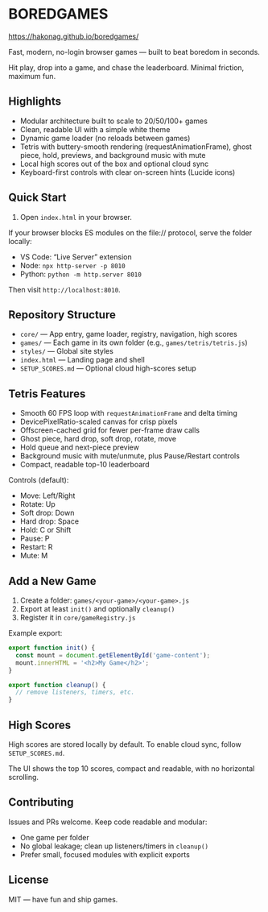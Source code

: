 # BOREDGAMES

https://hakonag.github.io/boredgames/

Fast, modern, no-login browser games — built to beat boredom in seconds.

Hit play, drop into a game, and chase the leaderboard. Minimal friction, maximum fun.

## Highlights

- Modular architecture built to scale to 20/50/100+ games
- Clean, readable UI with a simple white theme
- Dynamic game loader (no reloads between games)
- Tetris with buttery-smooth rendering (requestAnimationFrame), ghost piece, hold, previews, and background music with mute
- Local high scores out of the box and optional cloud sync
- Keyboard-first controls with clear on-screen hints (Lucide icons)

## Quick Start

1) Open `index.html` in your browser.

If your browser blocks ES modules on the file:// protocol, serve the folder locally:
- VS Code: “Live Server” extension
- Node: `npx http-server -p 8010`
- Python: `python -m http.server 8010`

Then visit `http://localhost:8010`.

## Repository Structure

- `core/` — App entry, game loader, registry, navigation, high scores
- `games/` — Each game in its own folder (e.g., `games/tetris/tetris.js`)
- `styles/` — Global site styles
- `index.html` — Landing page and shell
- `SETUP_SCORES.md` — Optional cloud high-scores setup

## Tetris Features

- Smooth 60 FPS loop with `requestAnimationFrame` and delta timing
- DevicePixelRatio-scaled canvas for crisp pixels
- Offscreen-cached grid for fewer per-frame draw calls
- Ghost piece, hard drop, soft drop, rotate, move
- Hold queue and next-piece preview
- Background music with mute/unmute, plus Pause/Restart controls
- Compact, readable top-10 leaderboard

Controls (default):
- Move: Left/Right
- Rotate: Up
- Soft drop: Down
- Hard drop: Space
- Hold: C or Shift
- Pause: P
- Restart: R
- Mute: M

## Add a New Game

1) Create a folder: `games/<your-game>/<your-game>.js`
2) Export at least `init()` and optionally `cleanup()`
3) Register it in `core/gameRegistry.js`

Example export:
```js
export function init() {
  const mount = document.getElementById('game-content');
  mount.innerHTML = '<h2>My Game</h2>';
}

export function cleanup() {
  // remove listeners, timers, etc.
}
```

## High Scores

High scores are stored locally by default. To enable cloud sync, follow `SETUP_SCORES.md`.

The UI shows the top 10 scores, compact and readable, with no horizontal scrolling.

## Contributing

Issues and PRs welcome. Keep code readable and modular:
- One game per folder
- No global leakage; clean up listeners/timers in `cleanup()`
- Prefer small, focused modules with explicit exports

## License

MIT — have fun and ship games.
